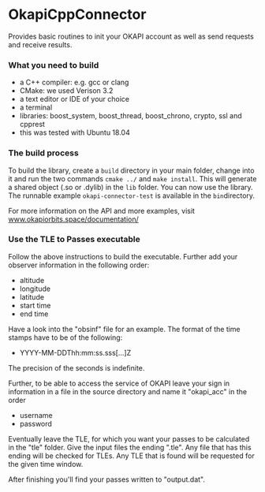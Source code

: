 # OkapiCppConnector
Provides basic routines to init your OKAPI account as well as send requests and receive results.

### What you need to build
* a C++ compiler: e.g. gcc or clang
* CMake: we used Verison 3.2
* a text editor or IDE of your choice
* a terminal
* libraries: boost_system, boost_thread, boost_chrono, crypto, ssl and cpprest
* this was tested with Ubuntu 18.04

### The build process
To build the library, create a `build` directory in your main folder, change into it and run the two commands `cmake ../` and `make install`. This will generate a shared object (.so or .dylib) in the `lib` folder. You can now use the library. The runnable example `okapi-connector-test` is available in the `bin`directory. 

For more information on the API and more examples, visit www.okapiorbits.space/documentation/

### Use the TLE to Passes executable
Follow the above instructions to build the executable. Further add your observer information in the following order:
- altitude
- longitude
- latitude
- start time
- end time

Have a look into the "obsinf" file for an example. The format of the time stamps have to be of the following:
- YYYY-MM-DDThh:mm:ss.sss[...]Z

The precision of the seconds is indefinite.

Further, to be able to access the service of OKAPI leave your sign in information in a file in the source directory and name it "okapi_acc" in the order
- username
- password

Eventually leave the TLE, for which you want your passes to be calculated in the "tle" folder. Give the input files the ending ".tle". Any file that has this ending will be checked for TLEs. Any TLE that is found will be requested for the given time window.

After finishing you'll find your passes written to "output.dat".
